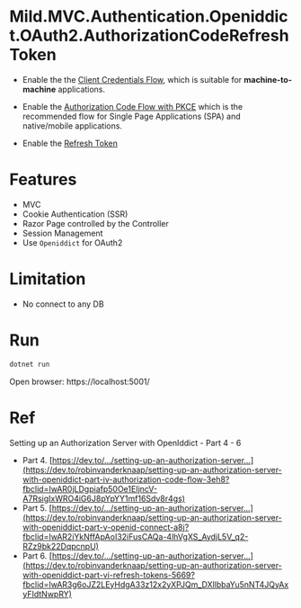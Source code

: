 # Mild.MVC.Authentication.Openiddict.OAuth2.AuthorizationCodeRefreshToken

- Enable the the [Client Credentials Flow](https://oauth.net/2/grant-types/client-credentials/), which is suitable for **machine-to-machine** applications.

- Enable the [Authorization Code Flow with PKCE](https://oauth.net/2/grant-types/authorization-code/) which is the recommended flow for Single Page Applications (SPA) and native/mobile applications.

- Enable the [Refresh Token](https://oauth.net/2/grant-types/refresh-token/)

# Features
- MVC
- Cookie Authentication (SSR) 
- Razor Page controlled by the Controller
- Session Management 
- Use `Openiddict` for OAuth2 

# Limitation
- No connect to any DB

# Run

```sh
dotnet run
```

Open browser: https://localhost:5001/


# Ref
Setting up an Authorization Server with OpenIddict - Part 4 - 6

- Part 4. [https://dev.to/.../setting-up-an-authorization-server...](https://dev.to/robinvanderknaap/setting-up-an-authorization-server-with-openiddict-part-iv-authorization-code-flow-3eh8?fbclid=IwAR0jLDgpiafp50Oe1EIjncV-A7RsigIxWRO4iG6J8pYpYY1mf16Sdv8r4gs)
- Part 5. [https://dev.to/.../setting-up-an-authorization-server...](https://dev.to/robinvanderknaap/setting-up-an-authorization-server-with-openiddict-part-v-openid-connect-a8j?fbclid=IwAR2jYkNffApAoI32iFusCAQa-4lhVgXS_AydjL5V_q2-RZz9bk22DqpcnpU)
- Part 6. [https://dev.to/.../setting-up-an-authorization-server...](https://dev.to/robinvanderknaap/setting-up-an-authorization-server-with-openiddict-part-vi-refresh-tokens-5669?fbclid=IwAR3g6oJZ2LEyHdgA33z12x2yXPJQm_DXllbbaYu5nNT4JQyAxyFIdtNwpRY)